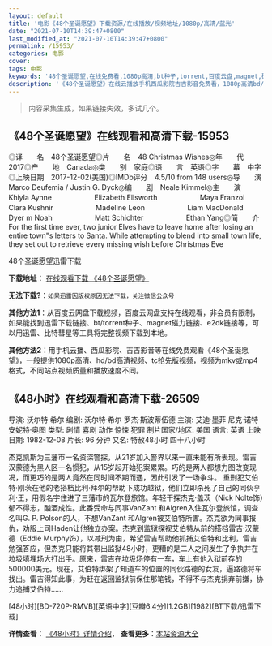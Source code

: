 ```yaml
---
layout: default
title: '电影《48个圣诞愿望》下载资源/在线播放/视频地址/1080p/高清/蓝光'
date: "2021-07-10T14:39:47+0800"
last_modified_at: "2021-07-10T14:39:47+0800"
permalink: /15953/
categories: 电影
cover:
tags: 电影
keywords: '48个圣诞愿望,在线免费看,1080p高清,bt种子,torrent,百度云盘,magnet,磁力链,迅雷下载资源'
description: '《48个圣诞愿望》在线云播放手机西瓜影院吉吉影音免费看，1080p高清bd/hd未删减完整版和tc抢先枪版，mkv/mp4格式，附带bt/torrent种子、magnet/磁力链、百度云盘、网盘资源迅雷下载链接'
---
```


>内容采集生成，如果链接失效，多试几个。


## 《48个圣诞愿望》在线观看和高清下载-15953

◎译　　名　48个圣诞愿望◎片　　名　48 Christmas Wishes◎年　　代　2017◎产　　地　Canada◎类　　别　家庭◎语　　言　英语◎字　　幕　中字◎上映日期　2017-12-02(美国)◎IMDb评分　4.5/10 from 148 users◎导　　演　Marco Deufemia / Justin G. Dyck◎编　　剧　Neale Kimmel◎主　　演　Khiyla Aynne　　　　　　Elizabeth Ellsworth　　　　　　Maya Franzoi　　　　　　Clara Kushnir　　　　　　Madeline Leon　　　　　　Liam MacDonald　　　　　　Dyer m Noah　　　　　　Matt Schichter　　　　　　Ethan Yang◎简　　介　　For the first time ever, two junior Elves have to leave home after losing an entire town"s letters to Santa. While attempting to blend into small town life, they set out to retrieve every missing wish before Christmas Eve


48个圣诞愿望迅雷下载

**下载地址**： [在线观看下载 《48个圣诞愿望》](https://www.993dy.com//vod-detail-id-31755.html) 


**无法下载?**：`如果迅雷因版权原因无法下载，关注微信公众号 `

**其他方法1**：从百度云网盘下载视频，百度云网盘支持在线观看，非会员有限制，如果能找到迅雷下载链接、bt/torrent种子、magnet磁力链接、e2dk链接等，可以用迅雷、比特彗星等工具将完整视频下载到本地。

**其他方法2**：用手机云播、西瓜影院、吉吉影音等在线免费观看《48个圣诞愿望》，一般提供1080p高清、hd/bd高清视频、tc抢先版视频，视频为mkv或mp4格式，不同站点视频质量和播放速度不同。


## 《48小时》在线观看和高清下载-26509

导演: 沃尔特·希尔 编剧: 沃尔特·希尔 罗杰·斯波蒂伍德 主演: 艾迪·墨菲 尼克·诺特 安妮特·奥图 类型: 剧情 喜剧 动作 惊悚 犯罪 制片国家/地区: 美国 语言: 英语 上映日期: 1982-12-08 片长: 96 分钟 又名: 特赦48小时 四十八小时

杰克凯斯为三藩市一名资深警探，从21岁加入警界以来一直未能有所表现。雷吉汉蒙德为黑人区一名惯犯，从15岁起开始犯案累累。巧的是两人都想力图改变现况，而更巧的是两人竟然在同时间不期而遇，因此引发了一场争斗。 重刑犯艾伯特·刚茨在他的老搭档比利·拜尔的帮助下成功越狱，他们立即杀死了自己的同伙亨利·王，用假名字住进了三藩市的瓦尔登旅馆。年轻干探杰克·盖茨（Nick Nolte饰）郁不得志，酗酒成性。此番受命与同事VanZant 和Algren入住瓦尔登旅馆，调查名叫G. P. Polson的人，不想VanZant 和Algren被艾伯特所害。杰克欲为同事报仇，劝服上司Haden让他独立办案。杰克到监狱探视艾伯特从前的搭档雷吉·汉蒙德（Eddie Murphy饰），以减刑为由，希望雷吉帮助他抓捕艾伯特和比利，雷吉勉强答应，但杰克只能将其带出监狱48小时，更糟的是二人之间发生了争执并在垃圾填埋场大打出手。原来，雷吉在垃圾场停有一车，车上有他入狱前存的500000美元。现在，艾伯特绑架了知道车的位置的同伙路德的女友，逼路德将车找出。雷吉得知此事，为赶在返回监狱前保住那笔钱，不得不与杰克捐弃前嫌，协力追捕艾伯特……


[48小时][BD-720P-RMVB][英语中字][豆瓣6.4分][1.2GB][1982][BT下载/迅雷下载]

**详情查看**： [《48小时》详情介绍](/movie/26509/)， **查看更多**：[本站资源大全](/movie/t/all/)

